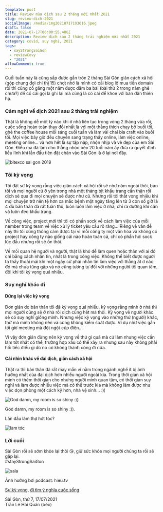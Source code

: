 ```yaml
---
template: post
title: Review mùa dịch sau 2 tháng mới nhất 2021
slug: review-dich-2021
socialImage: /media/img20210717103616.jpeg
draft: false
date: 2021-07-17T06:00:55.488Z
description: Review dịch sau 2 tháng trải nghiệm mới nhất 2021
category: covid, suy nghi, 2021
tags:
  - sayStrongSaiGon
  - reviewCovy
  - "2021"
allowComment: true
---
```

Cuối tuần này là cũng sắp được gần tròn 2 tháng Sài Gòn giãn cách xã hội (gộp chung đợi chỉ thị 15) chợt nhớ là mình có cái blog lỡ mua tiền domain rồi thì cũng cố gắng một năm được dăm ba bài (bài thứ 2 trong năm ghê chưa?) để có cái gọi là ghi lại mà cũng là có cái để khoe với bàn dân thiên hạ.

### Cảm nghĩ về dịch 2021 sau 2 tháng trải nghiệm

Thật là không dễ một tý nào khi ở nhà liên tục trong vòng 2 tháng vừa rồi, cuộc sống hoàn toàn thay đổi nhất là với một thằng thích chạy bộ buổi tối, ghé the coffee house mỗi sáng cuối tuần và làm vài chai bia craft vào buổi tối. Mọi việc bây giờ đều chuyển sang trạng thấy online, làm việc online, meeting online... và hơn hết là sự tập nập, nhộn nhịp và vẻ đẹp của em Sài Gòn. Điều mà đã làm cho thằng nhóc béo 20 tuổi năm ấy đưa ra quyết định liều lĩnh khi lần đầu tiên đặt chân vào Sài Gòn là ở lại nơi đây.

![bitexco sai gon 2019](/media/img_3130.jpeg "bitexco sai gon 2019")

### Tôi kỳ vọng

Tôi đặt sừ kỳ vọng rằng việc giãn cách xã hội rồi sẽ như năm ngoái thôi, bản tôi và mọi người cứ ở yên trong nhà một tháng bịt khẩu trang cẩn thận rồi dịch sẽ qua đi mọi chuyện sẽ được như cũ. Nhưng rồi tôi thất vọng nhiều khi mọi chuyện trở nên tệ hơn ca mắc bệnh một ngày tăng lên từ 3 con số giờ là 4 dù bản thân đã rất tuân thủ, luôn luôn làm việc ở nhà, chỉ ra đường khi cần và luôn đeo khẩu trang.

Về công việc, project mới thì tôi có phần sock về cách làm việc của mỗi nember trong team về việc xử lý ticket yêu cầu rõ ràng... Riêng về vấn đề này thì tôi cũng thông cảm được tại vì mỗi công ty một văn hóa và không có project hay công ty nào giống cái nào hoàn toàn cả, chỉ có phần hơi sock lúc đầu nhưng rồi sẽ ổn thôi.

Về mối quan hệ người và người, thật là khó để làm quen hoặc thân với ai đó chỉ bằng cách nhắn tin, nhất là trong công việc. Không thể biết được người ta thấy thoải mái khi một ngày cứ phải nhắn tin làm việc với thằng ất ơ nào đó mà chưa từng gặp và nó cũng tương tự đối với những người tôi quan tâm, đôi khi tôi kỳ vọng quá nhiều.

### Suy nghĩ khác đi

#### Dừng lại việc kỳ vọng 

Đơn giản do bản thân tôi đã kỳ vọng quá nhiều, kỳ vọng rằng mình ở nhà thì mọi người cũng sẽ ở nhà rồi dịch cũng hết mà thôi. Kỳ vọng về người khác sẽ có suy nghĩ giống mình. Nhưng việc kỳ vọng vào những thứ (người) khác, thứ mà mình không nên và cũng không kiểm soát được. Ví dụ như việc gần tới giờ meeting mà đột ngột cúp điên...

Vì vậy đơn giản đừng nên kỳ vọng về thứ gì quá mà cứ làm nhưng việc cần làm tốt nhất có thể, trường hợp xấu có thể xảy ra nhưng sau này không phải hối tiếc điều gì dù nó có không thành công đi nữa.

#### Cái nhìn khác về đại dịch, giãn cách xã hội

Thật ra thì bản thân đã rất may mắn vì nằm trong ngành nghề ít bị ảnh hưởng nhất của đại dịch hơn nhiều người ngoài kia. Trong thời gian xã hội mình có thêm thời gian cho nhưng người mình quan tâm, có thời gian suy nghĩ và làm được nhiều việc mà có thể trước kia mà không làm được như việc dọn phòng một cách kỹ hơn, nhà vệ sinh... :))

![God damn, my room is so shiny :))](/media/img20210717103616.jpeg "God damn, my room is so shiny :))")

God damn, my room is so shiny :)).

Lần đầu làm thợ hớt tóc?

![làm tóc](/media/img20210715073839.jpeg "làm tóc")

### Lời cuối

Sài Gòn rồi sẽ sớm khỏe lại thôi 😘, giữ sức khỏe mọi người chúng ta rồi sẽ gặp lại.\
#stayStrongSaiGon

![sala](/media/img20210421174915.jpeg "sala")

Ảnh hưởng bơi podcast: hieu.tv

[Sự kỳ vọng](https://www.youtube.com/watch?v=mrWQPhovfss), [đi tìm ý nghĩa cuộc sống](https://www.youtube.com/watch?v=qsGkF7foF4I)

Sài Gòn, thứ 7, 17/07/2021\
Trần Lê Hải Quân (béo)